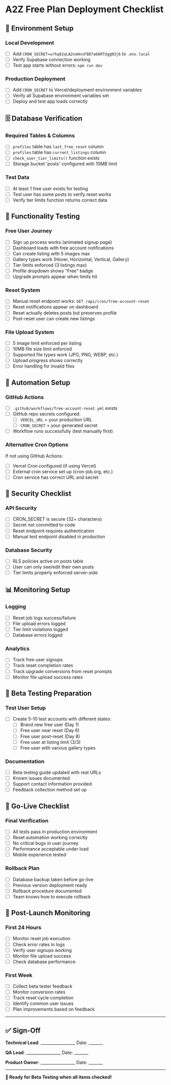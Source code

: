 # A2Z Free Plan Deployment Checklist

## 🔧 **Environment Setup**

### **Local Development**
- [ ] Add `CRON_SECRET=urhq42oLA2noHnsF8D7a66RTUggN3j6` to `.env.local`
- [ ] Verify Supabase connection working
- [ ] Test app starts without errors: `npm run dev`

### **Production Deployment**
- [ ] Add `CRON_SECRET` to Vercel/deployment environment variables
- [ ] Verify all Supabase environment variables set
- [ ] Deploy and test app loads correctly

## 🗄️ **Database Verification**

### **Required Tables & Columns**
- [ ] `profiles` table has `last_free_reset` column
- [ ] `profiles` table has `current_listings` column  
- [ ] `check_user_tier_limits()` function exists
- [ ] Storage bucket 'posts' configured with 10MB limit

### **Test Data**
- [ ] At least 1 free user exists for testing
- [ ] Test user has some posts to verify reset works
- [ ] Verify tier limits function returns correct data

## 🧪 **Functionality Testing**

### **Free User Journey**
- [ ] Sign up process works (animated signup page)
- [ ] Dashboard loads with free account notifications
- [ ] Can create listing with 5 images max
- [ ] Gallery types work (Hover, Horizontal, Vertical, Gallery)
- [ ] Tier limits enforced (3 listings max)
- [ ] Profile dropdown shows "Free" badge
- [ ] Upgrade prompts appear when limits hit

### **Reset System**
- [ ] Manual reset endpoint works: `GET /api/cron/free-account-reset`
- [ ] Reset notifications appear on dashboard
- [ ] Reset actually deletes posts but preserves profile
- [ ] Post-reset user can create new listings

### **File Upload System**
- [ ] 5 image limit enforced per listing
- [ ] 10MB file size limit enforced
- [ ] Supported file types work (JPG, PNG, WEBP, etc.)
- [ ] Upload progress shows correctly
- [ ] Error handling for invalid files

## 🤖 **Automation Setup**

### **GitHub Actions**
- [ ] `.github/workflows/free-account-reset.yml` exists
- [ ] GitHub repo secrets configured:
  - [ ] `VERCEL_URL` = your production URL
  - [ ] `CRON_SECRET` = your generated secret
- [ ] Workflow runs successfully (test manually first)

### **Alternative Cron Options**
If not using GitHub Actions:
- [ ] Vercel Cron configured (if using Vercel)
- [ ] External cron service set up (cron-job.org, etc.)
- [ ] Cron service has correct URL and secret

## 🔐 **Security Checklist**

### **API Security**
- [ ] CRON_SECRET is secure (32+ characters)
- [ ] Secret not committed to code
- [ ] Reset endpoint requires authentication
- [ ] Manual test endpoint disabled in production

### **Database Security**
- [ ] RLS policies active on posts table
- [ ] User can only see/edit their own posts
- [ ] Tier limits properly enforced server-side

## 📊 **Monitoring Setup**

### **Logging**
- [ ] Reset job logs success/failure
- [ ] File upload errors logged
- [ ] Tier limit violations logged
- [ ] Database errors logged

### **Analytics**
- [ ] Track free user signups
- [ ] Track reset completion rates
- [ ] Track upgrade conversions from reset prompts
- [ ] Monitor file upload success rates

## 🎯 **Beta Testing Preparation**

### **Test User Setup**
- [ ] Create 5-10 test accounts with different states:
  - [ ] Brand new free user (Day 1)
  - [ ] Free user near reset (Day 6)
  - [ ] Free user post-reset (Day 8)
  - [ ] Free user at listing limit (3/3)
  - [ ] Free user with various gallery types

### **Documentation**
- [ ] Beta testing guide updated with real URLs
- [ ] Known issues documented
- [ ] Support contact information provided
- [ ] Feedback collection method set up

## 🚀 **Go-Live Checklist**

### **Final Verification**
- [ ] All tests pass in production environment
- [ ] Reset automation working correctly
- [ ] No critical bugs in user journey
- [ ] Performance acceptable under load
- [ ] Mobile experience tested

### **Rollback Plan**
- [ ] Database backup taken before go-live
- [ ] Previous version deployment ready
- [ ] Rollback procedure documented
- [ ] Team knows how to execute rollback

## 📝 **Post-Launch Monitoring**

### **First 24 Hours**
- [ ] Monitor reset job execution
- [ ] Check error rates in logs
- [ ] Verify user signups working
- [ ] Monitor file upload success
- [ ] Check database performance

### **First Week**
- [ ] Collect beta tester feedback
- [ ] Monitor conversion rates
- [ ] Track reset cycle completion
- [ ] Identify common user issues
- [ ] Plan improvements based on feedback

---

## ✅ **Sign-Off**

**Technical Lead**: _________________ Date: _______

**QA Lead**: _________________ Date: _______

**Product Owner**: _________________ Date: _______

---

**🎉 Ready for Beta Testing when all items checked!**
